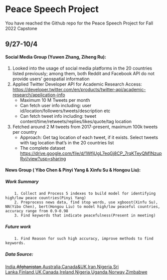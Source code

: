 # Peace Speech Project

You have reached the Github repo for the Peace Speech Project for Fall 2022 Capstone

## 9/27-10/4

#### Social Media Group (Yuwen Zhang, Ziheng Ru):

  1. Looked into the usage of social media platforms in the 20 countries listed previously; among them, both Reddit and Facebook API do not provide users’ geospatial information
  2. Applied Twitter Developer API for Academic Research Access:
     https://developer.twitter.com/en/products/twitter-api/academic-research/application-info
     * Maximum 10 M Tweets per month
     * Can fetch user info including: user id/location/followers/tweets/description etc
     * Can fetch tweet info including: tweet content/time/retweets/replies/likes/quote/tag location
  3. Fetched around 2 M tweets from 2017-present, maximum 100k tweets per country
     * Approach: Get tag location of each tweet, if it exists. Select tweets with tag location that’s in the 20 countries list
     * The complete dataset
       https://drive.google.com/file/d/1WfjUgL7eqGj8CP_7rqKTeyQM1NzupRyj/view?usp=sharing


#### News Group ( Yibo Chen & Pinyi Yang & Xinfu Su & Hongou Liu): 
  
  ##### Work Summary
        1. Collect and Process 5 indexes to build model for identifying high/low peace countries(Pinyi Yang)
        2. Preprocess news data, find stop words, use xgboost(Xinfu Su), NN(Yibo Chen), bert(Hongou Liu) to model high/low peaceful countries, accuracy range from 0.9-0.98
        3. Find keywords that indicate peacefulness(Present in meeting)
  
   ##### Future work
        1. Find Reason for such high accuracy, improve methods to find keywords.

##### Data Source:

 [India](https://timesofindia.indiatimes.com/archive.cms),[~~Afghanistan~~](https://www.eastview.com/resources/gpa/afghan-central-press/),[Australia,Canada&UK](https://lil.nlp.cornell.edu/newsroom/explore/index.html),[Iran](https://www.tehrantimes.com/archive),[Nigeria](https://archive-it.org/collections/11796),[Sri Lanka](https://www.sundaytimes.lk/210110/archive/),[Finland](https://www.dailyfinland.fi/archive),[UK](https://www.independent.co.uk/archive),[Canada](https://www.thestar.com/archive.html),[Ireland](https://www.sundayworld.com/archive/cnt),[Nigeria](https://www.thenigerianvoice.com/archive/),[Uganda](https://www.independent.co.ug/all-news/),[Norway](https://www.newsinenglish.no/2022/10/07/),[Zimbabwe](https://bulawayo24.com/index-id-archive.html)

